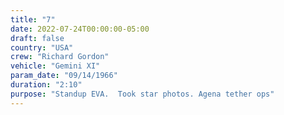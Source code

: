 ```yaml
---
title: "7"
date: 2022-07-24T00:00:00-05:00
draft: false
country: "USA"
crew: "Richard Gordon"
vehicle: "Gemini XI"
param_date: "09/14/1966"
duration: "2:10"
purpose: "Standup EVA.  Took star photos. Agena tether ops"
---
```

